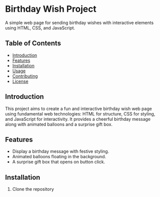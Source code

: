 # Birthday Wish Project


A simple web page for sending birthday wishes with interactive elements using HTML, CSS, and JavaScript.

## Table of Contents

- [Introduction](#introduction)
- [Features](#features)
- [Installation](#installation)
- [Usage](#usage)
- [Contributing](#contributing)
- [License](#license)

## Introduction

This project aims to create a fun and interactive birthday wish web page using fundamental web technologies: HTML for structure, CSS for styling, and JavaScript for interactivity. It provides a cheerful birthday message along with animated balloons and a surprise gift box.

## Features

- Display a birthday message with festive styling.
- Animated balloons floating in the background.
- A surprise gift box that opens on button click.

## Installation

1. Clone the repository
